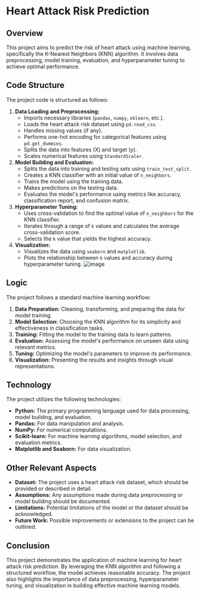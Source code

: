 # Heart Attack Risk Prediction

## Overview

This project aims to predict the risk of heart attack using machine learning, specifically the K-Nearest Neighbors (KNN) algorithm. It involves data preprocessing, model training, evaluation, and hyperparameter tuning to achieve optimal performance.

## Code Structure

The project code is structured as follows:

1. **Data Loading and Preprocessing:**
    - Imports necessary libraries (`pandas`, `numpy`, `sklearn`, etc.).
    - Loads the heart attack risk dataset using `pd.read_csv`.
    - Handles missing values (if any).
    - Performs one-hot encoding for categorical features using `pd.get_dummies`.
    - Splits the data into features (X) and target (y).
    - Scales numerical features using `StandardScaler`.
2. **Model Building and Evaluation:**
    - Splits the data into training and testing sets using `train_test_split`.
    - Creates a KNN classifier with an initial value of `n_neighbors`.
    - Trains the model using the training data.
    - Makes predictions on the testing data.
    - Evaluates the model's performance using metrics like accuracy, classification report, and confusion matrix.
3. **Hyperparameter Tuning:**
    - Uses cross-validation to find the optimal value of `n_neighbors` for the KNN classifier.
    - Iterates through a range of `k` values and calculates the average cross-validation score.
    - Selects the `k` value that yields the highest accuracy.
4. **Visualization:**
    - Visualizes the data using `seaborn` and `matplotlib`.
    - Plots the relationship between `k` values and accuracy during hyperparameter tuning.
![image](https://github.com/user-attachments/assets/76ae2ed9-2c64-4dbb-bb0b-17e8066c32ae)


## Logic

The project follows a standard machine learning workflow:

1. **Data Preparation:** Cleaning, transforming, and preparing the data for model training.
2. **Model Selection:** Choosing the KNN algorithm for its simplicity and effectiveness in classification tasks.
3. **Training:** Fitting the model to the training data to learn patterns.
4. **Evaluation:** Assessing the model's performance on unseen data using relevant metrics.
5. **Tuning:** Optimizing the model's parameters to improve its performance.
6. **Visualization:** Presenting the results and insights through visual representations.

## Technology

The project utilizes the following technologies:

- **Python:** The primary programming language used for data processing, model building, and evaluation.
- **Pandas:** For data manipulation and analysis.
- **NumPy:** For numerical computations.
- **Scikit-learn:** For machine learning algorithms, model selection, and evaluation metrics.
- **Matplotlib and Seaborn:** For data visualization.

## Other Relevant Aspects

- **Dataset:** The project uses a heart attack risk dataset, which should be provided or described in detail.
- **Assumptions:** Any assumptions made during data preprocessing or model building should be documented.
- **Limitations:** Potential limitations of the model or the dataset should be acknowledged.
- **Future Work:** Possible improvements or extensions to the project can be outlined.

## Conclusion

This project demonstrates the application of machine learning for heart attack risk prediction. By leveraging the KNN algorithm and following a structured workflow, the model achieves reasonable accuracy. The project also highlights the importance of data preprocessing, hyperparameter tuning, and visualization in building effective machine learning models.
